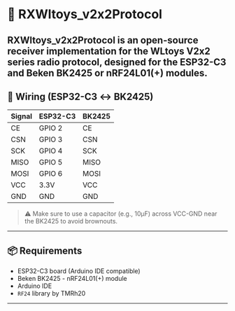 # 📡 RXWltoys_v2x2Protocol

**RXWltoys_v2x2Protocol** is an open-source receiver implementation for the WLtoys V2x2 series radio protocol, designed for the **ESP32-C3** and **Beken BK2425** or **nRF24L01(+)** modules.  
---

## 🔌 Wiring (ESP32-C3 ↔ BK2425)

| Signal | ESP32-C3 | BK2425    |
|--------|----------|-----------|
| CE     | GPIO 2   | CE        |
| CSN    | GPIO 3   | CSN       |
| SCK    | GPIO 4   | SCK       |
| MISO   | GPIO 5   | MISO      |
| MOSI   | GPIO 6   | MOSI      |
| VCC    | 3.3V     | VCC       |
| GND    | GND      | GND       |

> ⚠️ Make sure to use a capacitor (e.g., 10μF) across VCC-GND near the BK2425 to avoid brownouts.

---

## 📦 Requirements

- ESP32-C3 board (Arduino IDE compatible)
- Beken BK2425 - nRF24L01(+) module
- Arduino IDE
- `RF24` library by TMRh20

---
